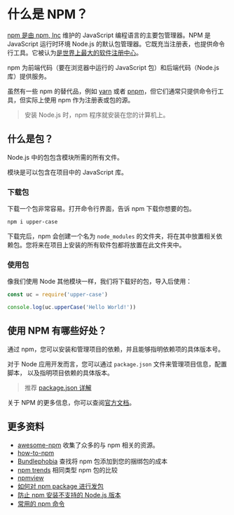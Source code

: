 # 什么是 NPM？

[npm 是由 npm, Inc](https://www.npmjs.com/) 维护的 JavaScript 编程语言的主要包管理器。NPM 是 JavaScript 运行时环境 Node.js 的默认包管理器。它既充当注册表，也提供命令行工具。它被认为[是世界上最大的软件注册中心](https://docs.npmjs.com/about-npm/)。

npm 为前端代码（要在浏览器中运行的 JavaScript 包）和后端代码（Node.js 库）提供服务。

虽然有一些 npm 的替代品，例如 [yarn](https://yarnpkg.com/) 或者 [pnpm](https://pnpm.io/)，但它们通常只提供命令行工具，但实际上使用 npm 作为注册表或包的源。

> 安装 Node.js 时，npm 程序就安装在您的计算机上。

## 什么是包？

Node.js 中的包包含模块所需的所有文件。

模块是可以包含在项目中的 JavaScript 库。

### 下载包

下载一个包非常容易。打开命令行界面，告诉 npm 下载你想要的包。

```bash
npm i upper-case
```

下载完后，npm 会创建一个名为 `node_modules` 的文件夹，将在其中放置相关依赖包。您将来在项目上安装的所有软件包都将放置在此文件夹中。

### 使用包

像我们使用 Node 其他模块一样，我们将下载好的包，导入后使用：

```js
const uc = require('upper-case')

console.log(uc.upperCase('Hello World!'))
```

## 使用 NPM 有哪些好处？

通过 npm，您可以安装和管理项目的依赖，并且能够指明依赖项的具体版本号。

对于 Node 应用开发而言，您可以通过 `package.json` 文件来管理项目信息，配置脚本， 以及指明项目依赖的具体版本。

> 推荐 [package.json 详解](https://github.com/lio-zero/blog/blob/master/Node/package.json%20%E8%AF%A6%E8%A7%A3.md)

关于 NPM 的更多信息，你可以查阅[官方文档](https://docs.npmjs.com/cli/v6/configuring-npm/package-json)。

## 更多资料

- [awesome-npm](https://github.com/sindresorhus/awesome-npm) 收集了众多的与 npm 相关的资源。
- [how-to-npm](https://github.com/workshopper/how-to-npm)
- [Bundlephobia](https://bundlephobia.com/) 查找将 npm 包添加到您的捆绑包的成本
- [npm trends](https://www.npmtrends.com/) 相同类型 npm 包的比较
- [npmview](https://github.com/pd4d10/npmview)
- [如何对 npm package 进行发包](https://github.com/lio-zero/blog/blob/master/Node/%E5%A6%82%E4%BD%95%E5%AF%B9%20npm%20package%20%E8%BF%9B%E8%A1%8C%E5%8F%91%E5%8C%85.md)
- [防止 npm 安装不支持的 Node.js 版本](https://github.com/lio-zero/blog/blob/master/Node/%E9%98%B2%E6%AD%A2%20npm%20%E5%AE%89%E8%A3%85%E4%B8%8D%E6%94%AF%E6%8C%81%E7%9A%84%20Node.js%20%E7%89%88%E6%9C%AC.md)
- [常用的 npm 命令](https://github.com/lio-zero/blog/blob/master/Node/%E5%B8%B8%E7%94%A8%E7%9A%84%20npm%20%E5%91%BD%E4%BB%A4.md)
